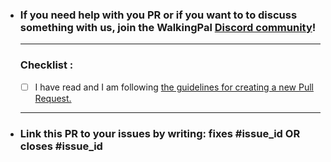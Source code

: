 <!--If you need help with you PR or if you want to to discuss something with us, join the **WalkingPal** [Discord community](https://discord.gg/Et3aQTsW6a)!-->
* ### If you need help with you PR or if you want to to discuss something with us, join the **WalkingPal** [Discord community](https://discord.gg/Et3aQTsW6a)!
   ---------------------------------------------------


   ### Checklist : 
   <!--Put 'x' in the boxes that apply.!-->

  - [ ] I have read and I am following [the guidelines for creating a new Pull Request.](CONTRIBUTING.md)
   ---------------------------------------------------

 * ### Link this PR to your issues by writing: fixes #issue_id OR closes #issue_id
   <!--Link this PR to your issues by writing: fixes #issue_id OR closes #issue_id!-->
